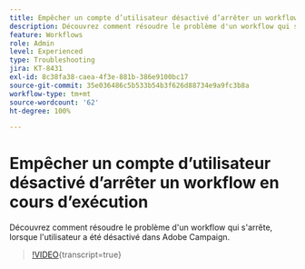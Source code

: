 ```yaml
---
title: Empêcher un compte d’utilisateur désactivé d’arrêter un workflow en cours d’exécution
description: Découvrez comment résoudre le problème d'un workflow qui s'arrête, lorsque l'utilisateur a été désactivé dans Adobe Campaign.
feature: Workflows
role: Admin
level: Experienced
type: Troubleshooting
jira: KT-8431
exl-id: 8c38fa38-caea-4f3e-881b-386e9100bc17
source-git-commit: 35e036486c5b533b54b3f626d88734e9a9fc3b8a
workflow-type: tm+mt
source-wordcount: '62'
ht-degree: 100%

---
```


# Empêcher un compte d’utilisateur désactivé d’arrêter un workflow en cours d’exécution

Découvrez comment résoudre le problème d&#39;un workflow qui s&#39;arrête, lorsque l&#39;utilisateur a été désactivé dans Adobe Campaign.


>[!VIDEO](https://video.tv.adobe.com/v/3422509?quality=12&learn=on&captions=fre_fr){transcript=true}
